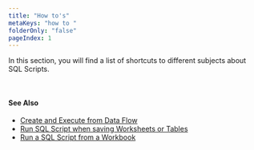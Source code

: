 ```yaml
---
title: "How to's"
metaKeys: "how to "
folderOnly: "false"
pageIndex: 1
---
```


In this section, you will find a list of shortcuts to different subjects about SQL Scripts.

<br/>

#### See Also  

* [Create and Execute from Data Flow](howto/setup.md)
* [Run SQL Script when saving Worksheets or Tables](howto/sqlscriptservice.md)
* [Run a SQL Script from a Workbook](howto/runSqlScriptFromWorkbook.md)


